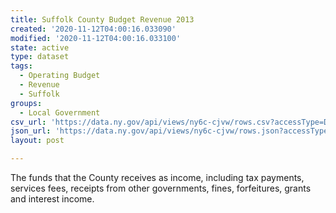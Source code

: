 ```yaml
---
title: Suffolk County Budget Revenue 2013
created: '2020-11-12T04:00:16.033090'
modified: '2020-11-12T04:00:16.033100'
state: active
type: dataset
tags:
  - Operating Budget
  - Revenue
  - Suffolk
groups:
  - Local Government
csv_url: 'https://data.ny.gov/api/views/ny6c-cjvw/rows.csv?accessType=DOWNLOAD'
json_url: 'https://data.ny.gov/api/views/ny6c-cjvw/rows.json?accessType=DOWNLOAD'
layout: post

---
```

The funds that the County receives as income, including tax payments, services fees, receipts from other governments, fines, forfeitures, grants and interest income.
